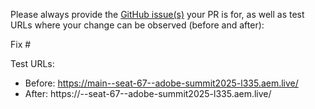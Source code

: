 Please always provide the [GitHub issue(s)](../issues) your PR is for, as well as test URLs where your change can be observed (before and after):

Fix #<gh-issue-id>

Test URLs:
- Before: https://main--seat-67--adobe-summit2025-l335.aem.live/
- After: https://<branch>--seat-67--adobe-summit2025-l335.aem.live/
